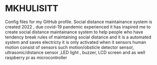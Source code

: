 # MKHULISITT
Config files for my GitHub profile.
Social distance maintainance system is created 2022 , due covid-19 pandemic experienced it has inspired me to create 
social distance maintainance system to help people who have tendency break rules of maintaining social distance 
and it is a automated system and saves electricty 
it is only activated when it sensors human motion
consist of sensors such motion/obsticle detector sensor, ultrasonic/distance sensor ,LED light , buzzer, LCD screen and as well
raspberry pi as microcontroller
